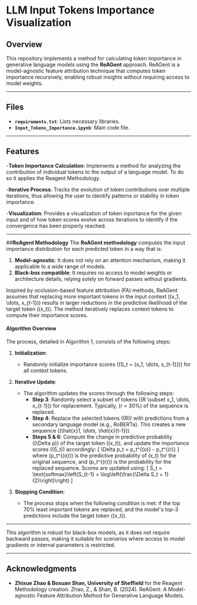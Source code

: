 # **LLM Input Tokens Importance Visualization**

## **Overview**
This repository implements a method for calculating token importance in generative language models using the **ReAGent** approach. ReAGent is a model-agnostic feature attribution technique that computes token importance recursively, enabling robust insights without requiring access to model weights.

---

## **Files**
- **`requirements.txt`**: Lists necessary libraries.
- **`Input_Tokens_Importance.ipynb`**: Main code file.

---

## **Features**
-**Token Importance Calculation**:
Implements a method for analyzing the contribution of individual tokens to the output of a language model. To do so it applies the Reagent Methodology.

-**Iterative Process**:
Tracks the evolution of token contributions over multiple iterations, thus allowing the user to identify patterns or stability in token importance.

-**Visualization**:
Provides a visualization of token inportance for the given input and of how token scores evolve across iterations to identify if the convergence has been properly reached.

---

##**ReAgent Methodology**
The **ReAGent methodology** computes the input importance distribution for each predicted token in a way that is:

1. **Model-agnostic**: It does not rely on an attention mechanism, making it applicable to a wide range of models.
2. **Black-box compatible**: It requires no access to model weights or architecture details, relying solely on forward passes without gradients.

Inspired by occlusion-based feature attribution (FA) methods, ReAGent assumes that replacing more important tokens in the input context (\(x_1, \dots, x_{t-1}\)) results in larger reductions in the predictive likelihood of the target token (\(x_t\)). The method iteratively replaces context tokens to compute their importance scores.

#### Algorithm Overview

The process, detailed in Algorithm 1, consists of the following steps:

1. **Initialization**:
   - Randomly initialize importance scores (\(S_t = \{s_1, \dots, s_{t-1}\}\)) for all context tokens.

2. **Iterative Update**:
   - The algorithm updates the scores through the following steps:
     - **Step 3**: Randomly select a subset of tokens (\(R \subset x_1, \dots, x_{t-1}\)) for replacement. Typically, \(r = 30\%\) of the sequence is replaced.
     - **Step 4**: Replace the selected tokens (\(R\)) with predictions from a secondary language model (e.g., RoBERTa). This creates a new sequence (\(\hat{x}_1, \dots, \hat{x}_{t-1}\)).
     - **Steps 5 & 6**: Compute the change in predictive probability (\(\Delta p\)) of the target token (\(x_t\)), and update the importance scores (\(S_t\)) accordingly:
       \[
       \Delta p_t = p_t^{(o)} - p_t^{(r)}
       \]
       where \(p_t^{(o)}\) is the predictive probability of \(x_t\) for the original sequence, and \(p_t^{(r)}\) is the probability for the replaced sequence. Scores are updated using:
       \[
       S_t = \text{softmax}\left(S_{t-1} + \log\left(\frac{\Delta S_t + 1}{2}\right)\right)
       \]

3. **Stopping Condition**:
   - The process stops when the following condition is met: if the top 70% least important tokens are replaced, and the model's top-3 predictions include the target token (\(x_t\)).

---

This algorithm is robust for black-box models, as it does not require backward passes, making it suitable for scenarios where access to model gradients or internal parameters is restricted.

---

## **Acknowledgments**
- **Zhixue Zhao & Boxuan Shan, University of Sheffield** for the Reagent Methodology creation.
Zhao, Z., & Shan, B. (2024). ReAGent: A Model-agnostic Feature Attribution Method for Generative Language Models.

